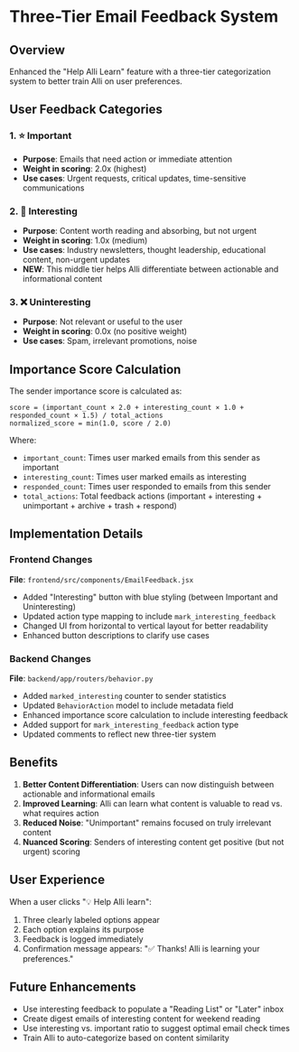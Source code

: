 # Three-Tier Email Feedback System

## Overview
Enhanced the "Help Alli Learn" feature with a three-tier categorization system to better train Alli on user preferences.

## User Feedback Categories

### 1. ⭐ Important
- **Purpose**: Emails that need action or immediate attention
- **Weight in scoring**: 2.0x (highest)
- **Use cases**: Urgent requests, critical updates, time-sensitive communications

### 2. 📖 Interesting
- **Purpose**: Content worth reading and absorbing, but not urgent
- **Weight in scoring**: 1.0x (medium)
- **Use cases**: Industry newsletters, thought leadership, educational content, non-urgent updates
- **NEW**: This middle tier helps Alli differentiate between actionable and informational content

### 3. ❌ Uninteresting
- **Purpose**: Not relevant or useful to the user
- **Weight in scoring**: 0.0x (no positive weight)
- **Use cases**: Spam, irrelevant promotions, noise

## Importance Score Calculation

The sender importance score is calculated as:

```
score = (important_count × 2.0 + interesting_count × 1.0 + responded_count × 1.5) / total_actions
normalized_score = min(1.0, score / 2.0)
```

Where:
- `important_count`: Times user marked emails from this sender as important
- `interesting_count`: Times user marked emails as interesting
- `responded_count`: Times user responded to emails from this sender
- `total_actions`: Total feedback actions (important + interesting + unimportant + archive + trash + respond)

## Implementation Details

### Frontend Changes
**File**: `frontend/src/components/EmailFeedback.jsx`
- Added "Interesting" button with blue styling (between Important and Uninteresting)
- Updated action type mapping to include `mark_interesting_feedback`
- Changed UI from horizontal to vertical layout for better readability
- Enhanced button descriptions to clarify use cases

### Backend Changes
**File**: `backend/app/routers/behavior.py`
- Added `marked_interesting` counter to sender statistics
- Updated `BehaviorAction` model to include metadata field
- Enhanced importance score calculation to include interesting feedback
- Added support for `mark_interesting_feedback` action type
- Updated comments to reflect new three-tier system

## Benefits

1. **Better Content Differentiation**: Users can now distinguish between actionable and informational emails
2. **Improved Learning**: Alli can learn what content is valuable to read vs. what requires action
3. **Reduced Noise**: "Unimportant" remains focused on truly irrelevant content
4. **Nuanced Scoring**: Senders of interesting content get positive (but not urgent) scoring

## User Experience

When a user clicks "💡 Help Alli learn":
1. Three clearly labeled options appear
2. Each option explains its purpose
3. Feedback is logged immediately
4. Confirmation message appears: "✅ Thanks! Alli is learning your preferences."

## Future Enhancements

- Use interesting feedback to populate a "Reading List" or "Later" inbox
- Create digest emails of interesting content for weekend reading
- Use interesting vs. important ratio to suggest optimal email check times
- Train Alli to auto-categorize based on content similarity
